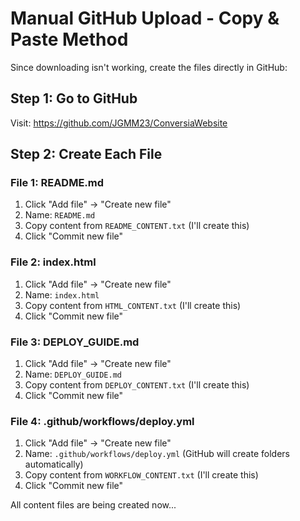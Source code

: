 # Manual GitHub Upload - Copy & Paste Method

Since downloading isn't working, create the files directly in GitHub:

## Step 1: Go to GitHub
Visit: https://github.com/JGMM23/ConversiaWebsite

## Step 2: Create Each File

### File 1: README.md
1. Click "Add file" → "Create new file"
2. Name: `README.md`
3. Copy content from `README_CONTENT.txt` (I'll create this)
4. Click "Commit new file"

### File 2: index.html
1. Click "Add file" → "Create new file"
2. Name: `index.html`
3. Copy content from `HTML_CONTENT.txt` (I'll create this)
4. Click "Commit new file"

### File 3: DEPLOY_GUIDE.md
1. Click "Add file" → "Create new file"
2. Name: `DEPLOY_GUIDE.md`
3. Copy content from `DEPLOY_CONTENT.txt` (I'll create this)
4. Click "Commit new file"

### File 4: .github/workflows/deploy.yml
1. Click "Add file" → "Create new file"
2. Name: `.github/workflows/deploy.yml` (GitHub will create folders automatically)
3. Copy content from `WORKFLOW_CONTENT.txt` (I'll create this)
4. Click "Commit new file"

All content files are being created now...
